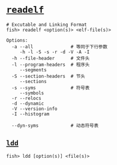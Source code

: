 # [`readelf`](https://linux.die.net/man/1/readelf)

```shell script
# Excutable and Linking Format
fish> readelf <option(s)> <elf-file(s)>

Options:
  -a --all              # 等同于下行参数
     -h -l -S -s -r -d -V -A -I
  -h --file-header      # 文件头
  -l --program-headers  # 程序头
     --segments
  -S --section-headers  # 节头
     --sections
  -s --syms             # 符号表
     --symbols
  -r --relocs
  -d --dynamic
  -V --version-info
  -I --histogram

  --dyn-syms            # 动态符号表
```

## [`ldd`](https://linux.die.net/man/1/ldd)
```
fish> ldd [option(s)] <file(s)>
```
